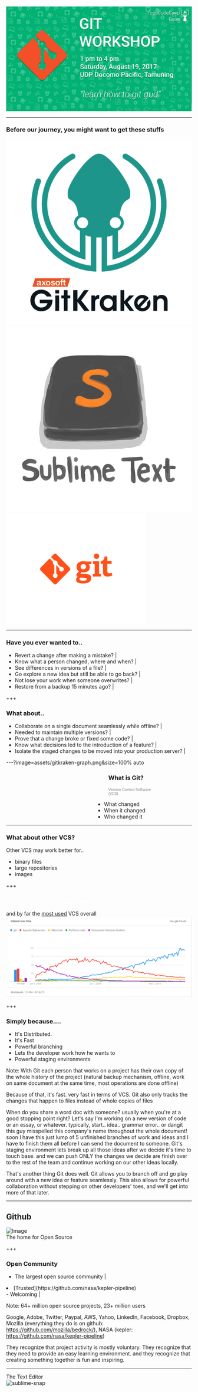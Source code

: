![LOGO](assets/FCCGGit_Workshop_Logo.png)

---
 
### Before our journey, you might want to get these stuffs

![gitkraken-icon](assets/gitkraken.png)
![sublimetext-icon](assets/sublimetext.png)
![git-icon](assets/git.png)

---

### Have you ever wanted to..
- Revert a change after making a mistake?  |
- Know what a person changed, where and when?  |
- See differences in versions of a file?  |
- Go explore a new idea but still be able to go back?  |
- Not lose your work when someone overwrites?  |
- Restore from a backup 15 minutes ago?  |

+++

### What about..
- Collaborate on a single document seamlessly while offline?  |
- Needed to maintain multiple versions?  |
- Prove that a change broke or fixed some code?  |
- Know what decisions led to the introduction of a feature?  |
- Isolate the staged changes to be moved into your production server?  |


---?image=assets/gitkraken-graph.png&size=100% auto

<h3 style="text-align:left;margin-left:55%">What is Git?</h3>
<p style="text-align:left;color:grey;margin-left:55%;font-size:.7em">Version Control Software <br />(VCS)<p>
<ul style="text-align:left;margin-left:48%">
    <li>What changed</li>  <!-- .element: class="fragment" -->
    <li>When it changed</li>  <!-- .element: class="fragment" -->
    <li>Who changed it</li>  <!-- .element: class="fragment" -->
</ul>

---

### What about other VCS?

Other VCS may work <em2>better</em2> for..
- binary files
- large repositories
- images

+++

<h3 style="color:white"><em2>Git</em2> is best for text files (<em2>code</em2>)</h3>

and by far the [most used](https://trends.google.com/trends/explore?date=all&q=%2Fm%2F05vqwg,%2Fm%2F012ct9,%2Fm%2F08441_,%2Fm%2F08w6d6,%2Fm%2F09d6g&hl=en-US) VCS overall  
![VCS Popularity](assets/google-trends.png)

+++

### Simply because....
<ul>
    <li>It's <em2>Distributed.</em2></li>  <!-- .element: class="fragment" -->
    <li>It's Fast</li>  <!-- .element: class="fragment" -->
    <li>Powerful <em2>branching</em2></li>  <!-- .element: class="fragment" -->
    <li>Lets the developer work how he wants to</li>  <!-- .element: class="fragment" -->
    <li>Powerful <em2>staging environments</em2></li>  <!-- .element: class="fragment" -->
</ul>

Note:
With Git each person that works on a project has their own copy of the whole history of the project
(natural backup mechanism, offline, work on same document at the same time, most operations are done offline)

Because of that, it's fast. very fast in terms of VCS. Git also only tracks the changes that happen to files instead of whole copies of files

When do you share a word doc with someone? usually when you're at a good stopping point right? Let's say I'm working on a new version of code or an essay, or whatever. typically, start.. idea.. grammar error.. or dangit this guy misspelled this company's name throughout the whole document! 
soon I have this just lump of 5 unfinished branches of work and ideas and I have to finish them all before I can send the document to someone.
Git's staging environment lets break up all those ideas after we decide it's time to touch base. and we can push ONLY the changes we decide are finish over to the rest of the team and continue working on our other ideas locally.

That's another thing Git does well. Git allows you to branch off and go play around with a new idea or feature seamlessly. This also allows for powerful collaboration without stepping on other developers' toes, and we'll get into more of that later.



---

##  Github
![Image](./assets/md/assets/github.jpg)  
The <em2>home</em2> for Open Source

+++

### Open Community

- The largest open source community  |
<li>[Trusted](https://github.com/nasa/kepler-pipeline)</li>  <!-- .element: class="fragment" -->
- Welcoming  |  

Note: 
64+ million open source projects, 23+ million users

Google, Adobe, Twitter, Paypal, AWS, Yahoo, LinkedIn, Facebook, Dropbox, Mozilla (everything they do is on github: https://github.com/mozilla/bedrock/), NASA (kepler: https://github.com/nasa/kepler-pipeline)

They recognize that project activity is mostly voluntary. They recognize that they need to provide an easy learning environment. and they recognize that creating something together is fun and inspiring.  

---

<p>The Text Editor<img src="https://raw.githubusercontent.com/gmcaguilar/Git-Workshop/pitch-develop/assets/sublimesnap.png" 
alt="sublime-snap" style="float:left;width:1300px">
</p>
